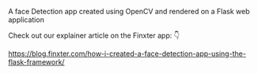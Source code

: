 A face Detection app created using OpenCV and rendered on 
a Flask web application

Check out our explainer article on the Finxter app: 👇

https://blog.finxter.com/how-i-created-a-face-detection-app-using-the-flask-framework/
